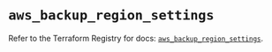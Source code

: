 # `aws_backup_region_settings`

Refer to the Terraform Registry for docs: [`aws_backup_region_settings`](https://registry.terraform.io/providers/hashicorp/aws/5.33.0/docs/resources/backup_region_settings).
